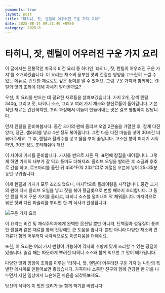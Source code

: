 ```yaml
---
comments: true
layout: post
title: "타히니, 잣, 렌틸이 어우러진 구운 가지 요리"
date: 2025-08-14 09:31:49 +0900
category: 2025-8
---
```


# 타히니, 잣, 렌틸이 어우러진 구운 가지 요리

이 글에서는 전통적인 미국식 비건 요리 중 하나인 '타히니, 잣, 렌틸이 어우러진 구운 가지'를 소개하겠습니다. 이 요리는 채소의 풍부한 맛과 건강한 영양을 고스란히 느낄 수 있는 메뉴로, 간단한 재료로도 깊은 풍미를 낼 수 있어요. 그럼 구운 가지와 함께하는 렌틸의 맛의 조화에 대해 자세히 알아볼까요?

우선, 이 요리를 만드는 데 필요한 재료들을 살펴보겠습니다. 가지 2개, 갈색 렌틸 340g, 그리고 잣, 타히니 소스, 그리고 여러 가지 채소와 향신료들이 들어갑니다. 기본적인 재료는 간단하지만, 조리 과정에서 이들이 만들어내는 맛은 결코 평범하지 않답니다.

먼저 렌틸을 준비해봅시다. 중간 크기의 팬에 올리브 오일 2큰술을 가열한 후, 잘게 다진 양파, 당근, 셀러리를 넣고 4분 정도 볶아줍니다. 그런 다음 다진 마늘을 넣어 30초간 더 볶아주세요. 그 후, 렌틸과 월계수를 넣고 물을 부어 끓입니다. 고소한 향이 퍼지기 시작하면, 30분 정도 조리해줘야 해요.

이 사이에 가지를 준비합니다. 가지를 반으로 자른 뒤, 표면에 칼집을 내어줍니다. 그렇게 하면 가지의 내부가 잘 익고 풍미도 더해지죠. 올리브 오일을 발라준 후 소금과 후추로 간을 하고, 로즈마리를 올린 뒤 450°F(약 232°C)로 예열된 오븐에 넣어 25~35분 동안 구워줍니다.

이제 렌틸과 가지가 모두 조리되었으니, 마지막으로 플레이팅을 시작합니다. 중간 크기의 팬에 다시 올리브 오일을 넣고 잣을 볶아 황금빛으로 변할 때까지 조리합니다. 그 동안 렌틸 위에 구운 가지를 올리고, 타히니 소스를 덜어내어 꽉 채워줍니다. 마지막으로 볶은 잣과 다진 파슬리를 뿌리면 한 끼 식사가 완성됩니다.

![구운 가지 요리](https://www.themealdb.com/images/media/meals/ysqrus1487425681.jpg)

이 요리는 비건 및 채식주의자에게 완벽한 옵션일 뿐만 아니라, 단백질과 섬유질이 풍부한 렌틸과 같은 재료를 통해 건강에도 큰 도움을 줍니다. 뿐만 아니라 다양한 채소와 견과류가 함께 어우러져 시각적으로도 아름다움을 더해줘요. 

또한, 이 요리는 여러 가지 변형이 가능하여 각자의 취향에 맞게 조리할 수 있는 장점이 있습니다. 즐길 때는 따뜻하게 뿌려진 타히니 소스와 함께 먹으면 그 맛이 배가됩니다.

다양한 맛과 영양이 조화를 이루는 '타히니, 잣, 렌틸이 어우러진 구운 가지'는 나만의 특별한 레시피로 만들어보면 좋겠습니다. 가족이나 소중한 친구와 함께 건강한 한 끼를 나누면서 지친 일상에서 느슨해진 마음을 되찾아보세요. 

당신의 식탁에 이 멋진 요리가 늘 함께 하기를 바랍니다!